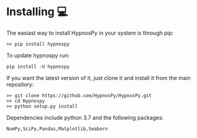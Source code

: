 # Installing 💻


The easiast way to install HypnosPy in your system is through pip:

```shell
>> pip install hypnospy
```

To update hypnospy run:

```shell
pip install -U hypnospy
```

If you want the latest version of it, just clone it and install it from the main repository:

```shell
>> git clone https://github.com/HypnosPy/HypnosPy.git 
>> cd Hypnospy 
>> python setup.py install
```

Dependencies include python 3.7 and the following packages:

```
NumPy,SciPy,Pandas,Matplotlib,Seaborn

```

